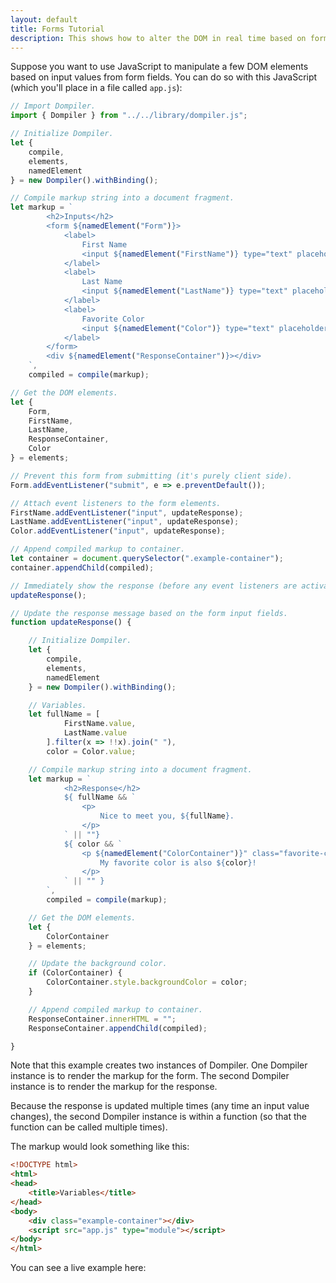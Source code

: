 ```yaml
---
layout: default
title: Forms Tutorial
description: This shows how to alter the DOM in real time based on form fields.
---
```


<link rel="stylesheet" href="/assets/css/tutorial.css" />
<link rel="stylesheet" href="/assets/css/forms-tutorial.css" />

Suppose you want to use JavaScript to manipulate a few DOM elements based on input values from form fields. You can do so with this JavaScript (which you'll place in a file called `app.js`):

```javascript
// Import Dompiler.
import { Dompiler } from "../../library/dompiler.js";

// Initialize Dompiler.
let {
    compile,
    elements,
    namedElement
} = new Dompiler().withBinding();

// Compile markup string into a document fragment.
let markup = `
        <h2>Inputs</h2>
        <form ${namedElement("Form")}>
            <label>
                First Name
                <input ${namedElement("FirstName")} type="text" placeholder="Enter Your First Name" />
            </label>
            <label>
                Last Name
                <input ${namedElement("LastName")} type="text" placeholder="Enter Your Last Name" />
            </label>
            <label>
                Favorite Color
                <input ${namedElement("Color")} type="text" placeholder="For Example, &quot;#f00&quot; or &quot;red&quot;" />
            </label>
        </form>
        <div ${namedElement("ResponseContainer")}></div>
    `,
    compiled = compile(markup);

// Get the DOM elements.
let {
    Form,
    FirstName,
    LastName,
    ResponseContainer,
    Color
} = elements;

// Prevent this form from submitting (it's purely client side).
Form.addEventListener("submit", e => e.preventDefault());

// Attach event listeners to the form elements.
FirstName.addEventListener("input", updateResponse);
LastName.addEventListener("input", updateResponse);
Color.addEventListener("input", updateResponse);

// Append compiled markup to container.
let container = document.querySelector(".example-container");
container.appendChild(compiled);

// Immediately show the response (before any event listeners are activated).
updateResponse();

// Update the response message based on the form input fields.
function updateResponse() {

    // Initialize Dompiler.
    let {
        compile,
        elements,
        namedElement
    } = new Dompiler().withBinding();

    // Variables.
    let fullName = [
            FirstName.value,
            LastName.value
        ].filter(x => !!x).join(" "),
        color = Color.value;

    // Compile markup string into a document fragment.
    let markup = `
            <h2>Response</h2>
            ${ fullName && `
                <p>
                    Nice to meet you, ${fullName}.
                </p>
            ` || ""}
            ${ color && `
                <p ${namedElement("ColorContainer")}" class="favorite-color">
                    My favorite color is also ${color}!
                </p>
            ` || "" }
        `,
        compiled = compile(markup);

    // Get the DOM elements.
    let {
        ColorContainer
    } = elements;

    // Update the background color.
    if (ColorContainer) {
        ColorContainer.style.backgroundColor = color;
    }

    // Append compiled markup to container.
    ResponseContainer.innerHTML = "";
    ResponseContainer.appendChild(compiled);

}
```

Note that this example creates two instances of Dompiler. One Dompiler instance is to render the markup for the form. The second Dompiler instance is to render the markup for the response.

Because the response is updated multiple times (any time an input value changes), the second Dompiler instance is within a function (so that the function can be called multiple times).

The markup would look something like this:

```html
<!DOCTYPE html>
<html>
<head>
    <title>Variables</title>
</head>
<body>
    <div class="example-container"></div>
    <script src="app.js" type="module"></script>
</body>
</html>
```

You can see a live example here:

<div class="example-container"></div>
<script src="app.js" type="module"></script>